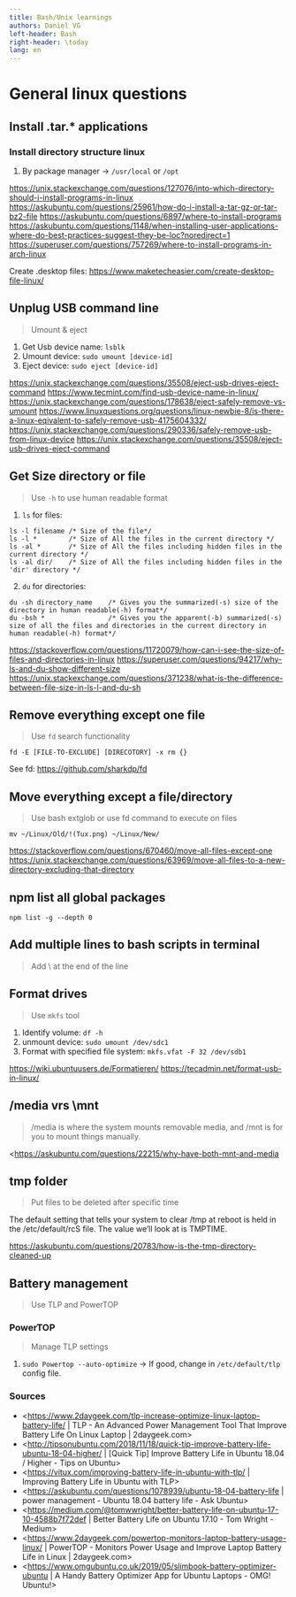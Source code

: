 ```yaml
---
title: Bash/Unix learnings
authors: Daniel VG
left-header: Bash
right-header: \today
lang: en
---
```


# General linux questions

## Install .tar.* applications

### Install directory structure linux

1. By package manager -> `/usr/local` or `/opt`

<https://unix.stackexchange.com/questions/127076/into-which-directory-should-i-install-programs-in-linux>
<https://askubuntu.com/questions/25961/how-do-i-install-a-tar-gz-or-tar-bz2-file>
<https://askubuntu.com/questions/6897/where-to-install-programs>
<https://askubuntu.com/questions/1148/when-installing-user-applications-where-do-best-practices-suggest-they-be-loc?noredirect=1>
<https://superuser.com/questions/757269/where-to-install-programs-in-arch-linux>

Create .desktop files: <https://www.maketecheasier.com/create-desktop-file-linux/>

## Unplug USB command line

> Umount & eject

1. Get Usb device name: `lsblk`
2. Umount device: `sudo umount [device-id]`
3. Eject device: `sudo eject [device-id]`

<https://unix.stackexchange.com/questions/35508/eject-usb-drives-eject-command>
<https://www.tecmint.com/find-usb-device-name-in-linux/>
<https://unix.stackexchange.com/questions/178638/eject-safely-remove-vs-umount>
<https://www.linuxquestions.org/questions/linux-newbie-8/is-there-a-linux-eqivalent-to-safely-remove-usb-4175604332/>
<https://unix.stackexchange.com/questions/290336/safely-remove-usb-from-linux-device>
<https://unix.stackexchange.com/questions/35508/eject-usb-drives-eject-command>

## Get Size directory or file

> Use `-h` to use human readable format

1. `ls` for files:

```
ls -l filename /* Size of the file*/
ls -l *        /* Size of All the files in the current directory */
ls -al *       /* Size of All the files including hidden files in the current directory */
ls -al dir/    /* Size of All the files including hidden files in the 'dir' directory */
```

2. `du` for directories:

```
du -sh directory_name    /* Gives you the summarized(-s) size of the directory in human readable(-h) format*/
du -bsh *                /* Gives you the apparent(-b) summarized(-s) size of all the files and directories in the current directory in human readable(-h) format*/
```

<https://stackoverflow.com/questions/11720079/how-can-i-see-the-size-of-files-and-directories-in-linux>
<https://superuser.com/questions/94217/why-ls-and-du-show-different-size>
<https://unix.stackexchange.com/questions/371238/what-is-the-difference-between-file-size-in-ls-l-and-du-sh>

## Remove everything except one file

> Use `fd` search functionality

`fd -E [FILE-TO-EXCLUDE] [DIRECOTORY] -x rm {}`

See fd: <https://github.com/sharkdp/fd>

## Move everything except a file/directory

> Use bash extglob or use fd command to execute on files

`mv ~/Linux/Old/!(Tux.png) ~/Linux/New/`

<https://stackoverflow.com/questions/670460/move-all-files-except-one>
<https://unix.stackexchange.com/questions/63969/move-all-files-to-a-new-directory-excluding-that-directory>

## npm list all global packages

`npm list -g --depth 0`

## Add multiple lines to bash scripts in terminal

> Add \ at the end of the line

## Format drives

> Use `mkfs` tool

1. Identify volume: `df -h`
2. unmount device: `sudo umount /dev/sdc1`
3. Format with specified file system: `mkfs.vfat -F 32 /dev/sdb1`

<https://wiki.ubuntuusers.de/Formatieren/>
<https://tecadmin.net/format-usb-in-linux/>

## /media vrs \mnt

> /media is where the system mounts removable media, and /mnt is for you to mount things manually.

<https://askubuntu.com/questions/22215/why-have-both-mnt-and-media<Paste>

## tmp folder

> Put files to be deleted after specific time

The default setting that tells your system to clear /tmp at reboot is held in the /etc/default/rcS file. The value we’ll look at is TMPTIME.

<https://askubuntu.com/questions/20783/how-is-the-tmp-directory-cleaned-up>

##  Battery management

> Use TLP and PowerTOP

### PowerTOP

> Manage TLP settings

1. `sudo Powertop --auto-optimize` -> If good, change in `/etc/default/tlp` config file.

### Sources

* <https://www.2daygeek.com/tlp-increase-optimize-linux-laptop-battery-life/ | TLP - An Advanced Power Management Tool That Improve Battery Life On Linux Laptop | 2daygeek.com>
* <http://tipsonubuntu.com/2018/11/18/quick-tip-improve-battery-life-ubuntu-18-04-higher/ | [Quick Tip] Improve Battery Life in Ubuntu 18.04 / Higher - Tips on Ubuntu>
* <https://vitux.com/improving-battery-life-in-ubuntu-with-tlp/ | Improving Battery Life in Ubuntu with TLP>
* <https://askubuntu.com/questions/1078939/ubuntu-18-04-battery-life | power management - Ubuntu 18.04 battery life - Ask Ubuntu>
* <https://medium.com/@tomwwright/better-battery-life-on-ubuntu-17-10-4588b7f72def | Better Battery Life on Ubuntu 17.10 - Tom Wright - Medium>
* <https://www.2daygeek.com/powertop-monitors-laptop-battery-usage-linux/ | PowerTOP - Monitors Power Usage and Improve Laptop Battery Life in Linux | 2daygeek.com>
* <https://www.omgubuntu.co.uk/2019/05/slimbook-battery-optimizer-ubuntu | A Handy Battery Optimizer App for Ubuntu Laptops - OMG! Ubuntu!>
